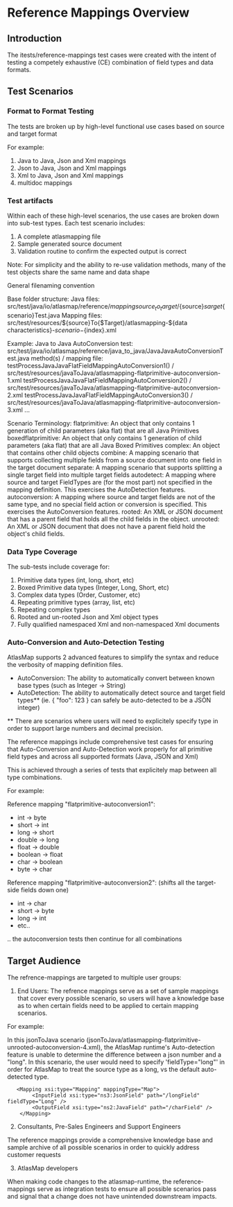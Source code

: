 # Reference Mappings Overview #

## Introduction ##

The itests/reference-mappings test cases were created with the intent of testing a competely exhaustive (CE) combination of field types and data formats.

## Test Scenarios ##


### Format to Format Testing ###

The tests are broken up by high-level functional use cases based on source and target format

For example:

1. Java to Java, Json and Xml mappings
2. Json to Java, Json and Xml mappings
3. Xml to Java, Json and Xml mappings
4. multidoc mappings

### Test artifacts ###

Within each of these high-level scenarios, the use cases are broken down into sub-test types. Each test scenario includes:

1. A complete atlasmapping file
2. Sample generated source document
3. Validation routine to confirm the expected output is correct

Note: For simplicity and the ability to re-use validation methods, many of the test objects share the same name and data shape

General filenaming convention

Base folder structure: 
 Java files: src/test/java/io/atlasmap/reference/${mapping source_to_target}/${source}${sarget}${scenario}Test.java
 Mapping files: src/test/resources/${source}To{$Target}/atlasmapping-${data characteristics}-${scenario}-${index}.xml

Example:
 Java to Java AutoConversion test: 
    src/test/java/io/atlasmap/reference/java_to_java/JavaJavaAutoConversionTest.java
 method(s) / mapping file: 
    testProcessJavaJavaFlatFieldMappingAutoConversion1() / src/test/resources/javaToJava/atlasmapping-flatprimitive-autoconversion-1.xml
    testProcessJavaJavaFlatFieldMappingAutoConversion2() / src/test/resources/javaToJava/atlasmapping-flatprimitive-autoconversion-2.xml
    testProcessJavaJavaFlatFieldMappingAutoConversion3() / src/test/resources/javaToJava/atlasmapping-flatprimitive-autoconversion-3.xml
    ...

Scenario Terminology: 
   flatprimitive: An object that only contains 1 generation of child parameters (aka flat) that are all Java Primitives
   boxedflatprimitive: An object that only contains 1 generation of child parameters (aka flat) that are all Java Boxed Primitives
   complex: An object that contains other child objects 
   combine: A mapping scenario that supports collecting multiple fields from a source document into one field in the target document
   separate: A mapping scenario that supports splitting a single target field into multiple target fields
   autodetect: A mapping where source and target FieldTypes are (for the most part) not specified in the mapping definition. This exercises the AutoDetection features.
   autoconversion: A mapping where source and target fields are not of the same type, and no special field action or conversion is specified. This exercises the AutoConversion features.
   rooted: An XML or JSON document that has a parent field that holds all the child fields in the object. 
   unrooted: An XML or JSON document that does not have a parent field hold the object's child fields.

### Data Type Coverage ###

The sub-tests include coverage for:

1. Primitive data types (int, long, short, etc)
2. Boxed Primitive data types (Integer, Long, Short, etc)
3. Complex data types (Order, Customer, etc)
4. Repeating primitive types (array, list, etc)
5. Repeating complex types
6. Rooted and un-rooted Json and Xml object types
7. Fully qualified namespaced Xml and non-namespaced Xml documents

### Auto-Conversion and Auto-Detection Testing ###

AtlasMap supports 2 advanced features to simplify the syntax and reduce the verbosity of mapping definition files.

 * AutoConversion: The ability to automatically convert between known base types (such as Integer -> String)
 * AutoDetection: The ability to automatically detect source and target field types** (ie. { "foo": 123 } can safely be auto-detected to be a JSON integer)

** There are scenarios where users will need to explicitely specify type in order to support large numbers and decimal precision.

The reference mappings include comprehensive test cases for ensuring that Auto-Conversion and Auto-Detection work properly for all primitive field types and across all supported formats (Java, JSON and Xml)

This is achieved through a series of tests that explicitely map between all type combinations.

For example: 

Reference mapping "flatprimitive-autoconversion1": 
  * int -> byte
  * short -> int
  * long -> short
  * double -> long
  * float -> double
  * boolean -> float
  * char -> boolean
  * byte -> char

Reference mapping "flatprimitive-autoconversion2": 
(shifts all the target-side fields down one)
  * int -> char
  * short -> byte
  * long -> int
  * etc..

.. the autoconversion tests then continue for all combinations

## Target Audience ##

The refrence-mappings are targeted to multiple user groups:

1. End Users: The refrence mappings serve as a set of sample mappings that cover every possible scenario, so users will have a knowledge base as to when certain fields need to be applied to certain mapping scenarios.

 For example: 

 In this jsonToJava scenario (jsonToJava/atlasmapping-flatprimitive-unrooted-autoconversion-4.xml), the AtlasMap runtime's Auto-detection feature is unable to determine the difference between a json number and a "long". In this scenario, the user would need to specify 'fieldType="long"' in order for AtlasMap to treat the source type as a long, vs the default auto-detected type.

       <Mapping xsi:type="Mapping" mappingType="Map">
            <InputField xsi:type="ns3:JsonField" path="/longField" fieldType="Long" />
            <OutputField xsi:type="ns2:JavaField" path="/charField" />
        </Mapping> 

2. Consultants, Pre-Sales Engineers and Support Engineers

 The reference mappings provide a comprehensive knowledge base and sample archive of all possible scenarios in order to quickly address customer requests

3. AtlasMap developers

 When making code changes to the atlasmap-runtime, the reference-mappings serve as integration tests to ensure all possible scenarios pass and signal that a change does not have unintended downstream impacts.

